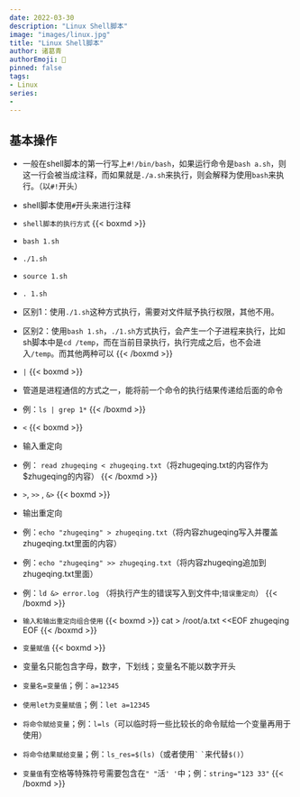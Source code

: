 ```yaml
---
date: 2022-03-30
description: "Linux Shell脚本"
image: "images/linux.jpg"
title: "Linux Shell脚本"
author: 诸葛青
authorEmoji: 🎅
pinned: false
tags:
- Linux
series:
- 
---
```


## 基本操作

* 一般在shell脚本的第一行写上`#!/bin/bash`，如果运行命令是`bash a.sh`，则这一行会被当成注释，而如果就是`./a.sh`来执行，则会解释为使用`bash`来执行。（以`#!`开头）

* shell脚本使用`#`开头来进行注释

* `shell脚本的执行方式`
{{< boxmd >}}
* `bash 1.sh`
* `./1.sh`
* `source 1.sh`
* `. 1.sh`
* 区别1：使用`./1.sh`这种方式执行，需要对文件赋予执行权限，其他不用。
* 区别2：使用`bash 1.sh`，`./1.sh`方式执行，会产生一个子进程来执行，比如sh脚本中是`cd /temp`，而在当前目录执行，执行完成之后，也不会进入`/temp`。而其他两种可以
{{< /boxmd >}}

* `|`
{{< boxmd >}}
* 管道是进程通信的方式之一，能将前一个命令的执行结果传递给后面的命令
* 例：`ls | grep 1*`
{{< /boxmd >}}

* `<`
{{< boxmd >}}
* 输入重定向
* 例： `read zhugeqing < zhugeqing.txt`（将zhugeqing.txt的内容作为$zhugeqing的内容）
{{< /boxmd >}}

* `>`, `>>` , `&>`
{{< boxmd >}}
* 输出重定向
* 例：`echo "zhugeqing" > zhugeqing.txt`（将内容zhugeqing写入并覆盖zhugeqing.txt里面的内容）
* 例：`echo "zhugeqing" >> zhugeqing.txt`（将内容zhugeqing追加到zhugeqing.txt里面）
* 例：`ld &> error.log` （将执行产生的错误写入到文件中;`错误重定向`）
{{< /boxmd >}}

* `输入和输出重定向组合使用`
{{< boxmd >}}
cat > /root/a.txt <<EOF
zhugeqing
EOF
{{< /boxmd >}}

* `变量赋值`
{{< boxmd >}}
* 变量名只能包含字母，数字，下划线；变量名不能以数字开头
* `变量名=变量值`；例：`a=12345`
* `使用let为变量赋值`；例：`let a=12345`
* `将命令赋给变量`；例：`l=ls`（可以临时将一些比较长的命令赋给一个变量再用于使用）
* `将命令结果赋给变量`；例：`ls_res=$(ls)`（或者使用`` ` `` `` ` ``来代替`$()`） 
* `变量值`有空格等特殊符号需要包含在`" "`活`' '`中；例：`string="123 33"`
{{< /boxmd >}}